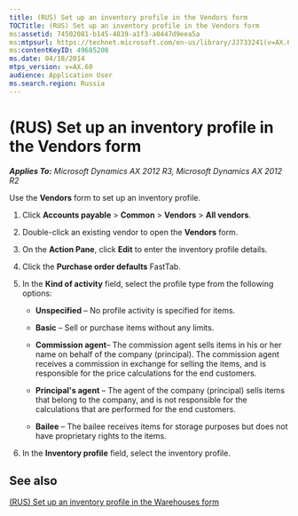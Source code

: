 ```yaml
---
title: (RUS) Set up an inventory profile in the Vendors form
TOCTitle: (RUS) Set up an inventory profile in the Vendors form
ms:assetid: 74502081-b145-4839-a1f3-a0447d9eea5a
ms:mtpsurl: https://technet.microsoft.com/en-us/library/JJ733241(v=AX.60)
ms:contentKeyID: 49685208
ms.date: 04/18/2014
mtps_version: v=AX.60
audience: Application User
ms.search.region: Russia
---
```


# (RUS) Set up an inventory profile in the Vendors form 


_**Applies To:** Microsoft Dynamics AX 2012 R3, Microsoft Dynamics AX 2012 R2_

Use the **Vendors** form to set up an inventory profile.

1.  Click **Accounts payable** \> **Common** \> **Vendors** \> **All vendors**.

2.  Double-click an existing vendor to open the **Vendors** form.

3.  On the **Action Pane**, click **Edit** to enter the inventory profile details.

4.  Click the **Purchase order defaults** FastTab.

5.  In the **Kind of activity** field, select the profile type from the following options:
    
      - **Unspecified** – No profile activity is specified for items.
    
      - **Basic** – Sell or purchase items without any limits.
    
      - **Commission agent**– The commission agent sells items in his or her name on behalf of the company (principal). The commission agent receives a commission in exchange for selling the items, and is responsible for the price calculations for the end customers.
    
      - **Principal's agent** – The agent of the company (principal) sells items that belong to the company, and is not responsible for the calculations that are performed for the end customers.
    
      - **Bailee** – The bailee receives items for storage purposes but does not have proprietary rights to the items.

6.  In the **Inventory profile** field, select the inventory profile.

## See also

[(RUS) Set up an inventory profile in the Warehouses form](rus-set-up-an-inventory-profile-in-the-warehouses-form.md)

  


